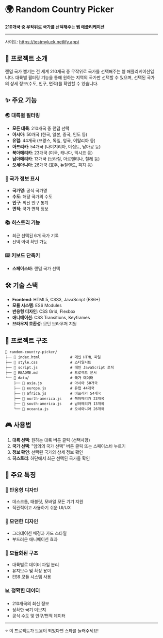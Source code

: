 # 🌍 Random Country Picker

**210개국 중 무작위로 국가를 선택해주는 웹 애플리케이션**

-------------------------------------------------------------------------------------------------------------------
사이트: https://testmyluck.netlify.app/

## 📖 프로젝트 소개

랜덤 국가 뽑기는 전 세계 210개국 중 무작위로 국가를 선택해주는 웹 애플리케이션입니다. 대륙별 필터링 기능을 통해 원하는 지역의 국가만 선택할 수 있으며, 선택된 국가의 상세 정보(수도, 인구, 면적)를 확인할 수 있습니다.

## ✨ 주요 기능

### 🌏 대륙별 필터링
- **모든 대륙**: 210개국 중 랜덤 선택
- **아시아**: 50개국 (한국, 일본, 중국, 인도 등)
- **유럽**: 44개국 (프랑스, 독일, 영국, 이탈리아 등)
- **아프리카**: 54개국 (나이지리아, 이집트, 남아공 등)
- **북아메리카**: 23개국 (미국, 캐나다, 멕시코 등)
- **남아메리카**: 13개국 (브라질, 아르헨티나, 칠레 등)
- **오세아니아**: 26개국 (호주, 뉴질랜드, 피지 등)

### 🎯 국가 정보 표시
- **국가명**: 공식 국가명
- **수도**: 해당 국가의 수도
- **인구**: 최신 인구 통계
- **면적**: 국가 면적 정보

### 📚 히스토리 기능
- 최근 선택된 6개 국가 기록
- 선택 이력 확인 가능

### ⌨️ 키보드 단축키
- **스페이스바**: 랜덤 국가 선택

## 🛠️ 기술 스택

- **Frontend**: HTML5, CSS3, JavaScript (ES6+)
- **모듈 시스템**: ES6 Modules
- **반응형 디자인**: CSS Grid, Flexbox
- **애니메이션**: CSS Transitions, Keyframes
- **브라우저 호환성**: 모던 브라우저 지원

## 📁 프로젝트 구조

```
📁 random-country-picker/
├── 📄 index.html              # 메인 HTML 파일
├── 📄 style.css               # 스타일시트
├── 📄 script.js               # 메인 JavaScript 로직
├── 📄 README.md               # 프로젝트 문서
└── 📁 data/                   # 국가 데이터
    ├── 📄 asia.js             # 아시아 50개국
    ├── 📄 europe.js           # 유럽 44개국
    ├── 📄 africa.js           # 아프리카 54개국
    ├── 📄 north-america.js    # 북아메리카 23개국
    ├── 📄 south-america.js    # 남아메리카 13개국
    └── 📄 oceania.js          # 오세아니아 26개국
```

## 🎮 사용법

1. **대륙 선택**: 원하는 대륙 버튼 클릭 (선택사항)
2. **국가 선택**: "임의의 국가 선택" 버튼 클릭 또는 스페이스바 누르기
3. **정보 확인**: 선택된 국가의 상세 정보 확인
4. **히스토리**: 하단에서 최근 선택된 국가들 확인

## 🌟 주요 특징

### 📱 반응형 디자인
- 데스크톱, 태블릿, 모바일 모든 기기 지원
- 직관적이고 사용하기 쉬운 UI/UX

### 🎨 모던한 디자인
- 그라데이션 배경과 카드 스타일
- 부드러운 애니메이션 효과

### 🔧 모듈화된 구조
- 대륙별로 데이터 파일 분리
- 유지보수 및 확장 용이
- ES6 모듈 시스템 사용

### 📊 정확한 데이터
- 210개국의 최신 정보
- 정확한 국기 이모지
- 공식 수도 및 인구/면적 데이터


---

⭐ 이 프로젝트가 도움이 되었다면 스타를 눌러주세요!
